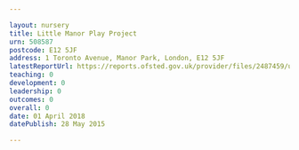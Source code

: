 ```yaml
---

layout: nursery
title: Little Manor Play Project
urn: 508587
postcode: E12 5JF
address: 1 Toronto Avenue, Manor Park, London, E12 5JF
latestReportUrl: https://reports.ofsted.gov.uk/provider/files/2487459/urn/508587.pdf
teaching: 0
development: 0
leadership: 0
outcomes: 0
overall: 0
date: 01 April 2018 
datePublish: 28 May 2015

---
```

